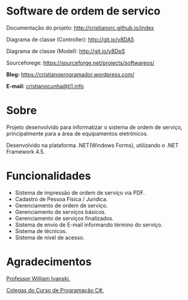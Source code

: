 # Software de ordem de servico

Documentação do projeto: http://cristianorc.github.io/index

Diagrama de classe (Controller): http://git.io/v8DA5

Diagrama de classe (Model): http://git.io/v8DpS

Sourceforege: https://sourceforge.net/projects/softwareos/

<b>Blog:</b> https://cristianoprogramador.wordpress.com/

<b>E-mail:</b> cristianocunha@ti1.info


<p> </p>
<h1> Sobre </h1>
Projeto desenvolvido para informatizar o sistema de ordem de serviço, principalmente para a área de equipamentos eletrônicos.

Desenvolvido na plataforma .NET(Windows Forms), utilizando o .NET Framework 4.5.


<p> </p>
<h1> Funcionalidades </h1>
<ul>
<li>Sistema de impressão de ordem de serviço via PDF.</li>
<li>Cadastro de Pessoa Física / Juridica.</li>
<li>Gerenciamento de ordem de serviço.</li>
<li>Gerenciamento de serviços básicos.</li>
<li>Gerenciamento de serviços finalizados.</li>
<li>Sistema de envio de E-mail informando término do serviço.</li>
<li>Sistema de técnicos.</li>
<li>Sistema de nível de acesso.</li>
</ul>

<h1> Agradecimentos </h1>
<a href="http://williamivanski.com.br/" target="_blank" >Professor William Ivanski.</a>

<a href="https://plus.google.com/communities/102417267229322909418" target="_blank" >Colegas do Curso de Programação C#.</a>
